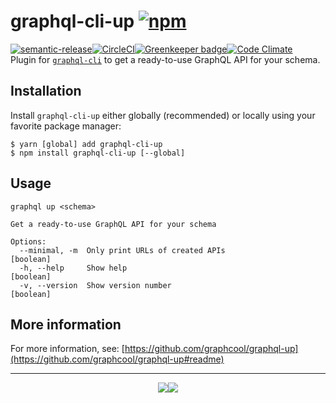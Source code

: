 # graphql-cli-up [![npm](https://img.shields.io/npm/v/graphql-cli-up.svg?style=flat-square)](https://www.npmjs.com/package/graphql-cli-up)
[![semantic-release](https://img.shields.io/badge/%20%20%F0%9F%93%A6%F0%9F%9A%80-semantic--release-e10079.svg?style=flat-square)](https://github.com/semantic-release/semantic-release)[![CircleCI](https://img.shields.io/circleci/project/github/supergraphql/graphql-cli-up.svg?style=flat-square)](https://circleci.com/gh/supergraphql/graphql-cli-up)[![Greenkeeper badge](https://img.shields.io/badge/renovate-enabled-brightgreen.svg?style=flat-square)](https://renovateapp.com/)[![Code Climate](https://img.shields.io/codeclimate/maintainability/supergraphql/graphql-cli-up.svg?style=flat-square)](https://codeclimate.com/github/supergraphql/graphql-cli-up)    
Plugin for [`graphql-cli`](https://github.com/graphql-cli/graphql-cli) to get a ready-to-use GraphQL API for your schema.

## Installation

Install `graphql-cli-up` either globally (recommended) or locally using your favorite package manager:
```shell
$ yarn [global] add graphql-cli-up
$ npm install graphql-cli-up [--global]
```

## Usage
```
graphql up <schema>

Get a ready-to-use GraphQL API for your schema

Options:
  --minimal, -m  Only print URLs of created APIs                       [boolean]
  -h, --help     Show help                                             [boolean]
  -v, --version  Show version number                                   [boolean]
```
## More information

For more information, see: [https://github.com/graphcool/graphql-up](https://github.com/graphcool/graphql-up#readme)

<hr>
<p align="center">
  <img src="https://img.shields.io/badge/built-with_love-blue.svg?style=for-the-badge"/><a href="https://github.com/kbrandwijk" target="-_blank"><img src="https://img.shields.io/badge/by-kim_brandwijk-blue.svg?style=for-the-badge"/></a>
</p>

